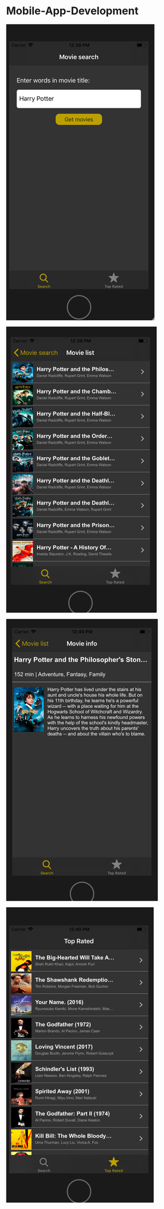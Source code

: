 # Mobile-App-Development

![alt text](https://github.com/skulia15/Mobile-App-Development/blob/master/Screenshots/Screen1.png)


![alt text](https://github.com/skulia15/Mobile-App-Development/blob/master/Screenshots/Screen2.png)


![alt text](https://github.com/skulia15/Mobile-App-Development/blob/master/Screenshots/Screen3.png)


![alt text](https://github.com/skulia15/Mobile-App-Development/blob/master/Screenshots/Screen4.png)

